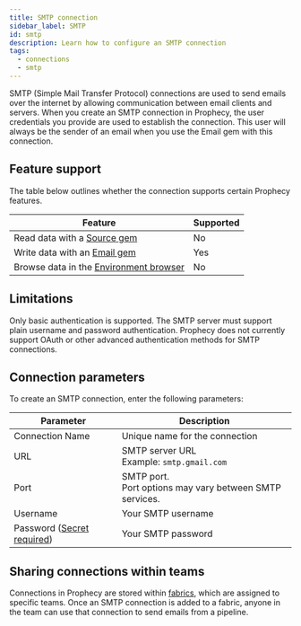 ```yaml
---
title: SMTP connection
sidebar_label: SMTP
id: smtp
description: Learn how to configure an SMTP connection
tags:
  - connections
  - smtp
---
```


SMTP (Simple Mail Transfer Protocol) connections are used to send emails over the internet by allowing communication between email clients and servers. When you create an SMTP connection in Prophecy, the user credentials you provide are used to establish the connection. This user will always be the sender of an email when you use the Email gem with this connection.

## Feature support

The table below outlines whether the connection supports certain Prophecy features.

| Feature                                                                    | Supported |
| -------------------------------------------------------------------------- | --------- |
| Read data with a [Source gem](/analysts/source-target)                     | No        |
| Write data with an [Email gem](/analysts/email)                            | Yes       |
| Browse data in the [Environment browser](/analysts/project-editor#sidebar) | No        |

## Limitations

Only basic authentication is supported. The SMTP server must support plain username and password authentication. Prophecy does not currently support OAuth or other advanced authentication methods for SMTP connections.

## Connection parameters

To create an SMTP connection, enter the following parameters:

| Parameter                                                           | Description                                                 |
| ------------------------------------------------------------------- | ----------------------------------------------------------- |
| Connection Name                                                     | Unique name for the connection                              |
| URL                                                                 | SMTP server URL<br/>Example: `smtp.gmail.com`               |
| Port                                                                | SMTP port.<br/>Port options may vary between SMTP services. |
| Username                                                            | Your SMTP username                                          |
| Password ([Secret required](docs/core/prophecy-fabrics/secrets.md)) | Your SMTP password                                          |

## Sharing connections within teams

Connections in Prophecy are stored within [fabrics](docs/core/prophecy-fabrics/prophecy-fabrics.md), which are assigned to specific teams. Once an SMTP connection is added to a fabric, anyone in the team can use that connection to send emails from a pipeline.
